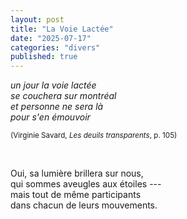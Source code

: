 ```yaml
---
layout: post
title: "La Voie Lactée"
date: "2025-07-17"
categories: "divers"
published: true
---
```


*un jour la voie lactée  
se couchera sur montréal  
et personne ne sera là  
pour s'en émouvoir*

<sup>(Virginie Savard, *Les deuils transparents*, p. 105)</sup>  

</br>  

Oui, sa lumière brillera sur nous,  
qui sommes aveugles aux étoiles ---  
mais tout de même participants  
dans chacun de leurs mouvements.  
